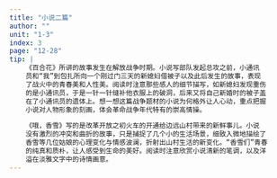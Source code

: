 ```yaml
---
title: "小说二篇"
author: ""
unit: "1-3"
index: 3
page: "12-28"
tip: |
    《百合花》所讲的故事发生在解放战争时期。小说写部队发起总攻之前，小通讯
    员和“我”到包扎所向一个刚过门三天的新媳妇借被子以及此后发生的故事，表现
    了战火中的青春美和人性美。阅读时注意那些感人的细节描写，如新媳妇发现重伤
    的是小通讯员，于是一针一针缝补他衣服上的破洞，后来又将自己新婚时的被子盖
    在了小通讯员的遗体上。想一想这篇战争题材的小说为何格外让人心动，重点把握
    小说对人物形象的刻画，体会革命战争年代特有的崇高情操。

    《哦，香雪》写的是改革开放之初火车的开通给边远山村带来的新鲜事儿。小说
    没有激烈的冲突和曲折的故事，只是捕捉了几个小的生活场景，细致入微地描绘了
    香雪等几位姑娘的心理变化与情感波澜，折射出山村生活的新变化。“香雪们”青春
    的纯真和质朴，让人感受到生命的美好。阅读时注意欣赏小说清新的笔调，以及洋
    溢在淡雅文字中的诗情画意。
---
```


